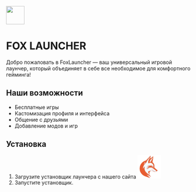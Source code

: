 <img src="https://mrfoxsteil.github.io/FoxLauncher/images/fox.png" width="50" height="50">


# FOX LAUNCHER

Добро пожаловать в FoxLauncher — ваш универсальный игровой лаунчер, который объединяет в себе все необходимое для комфортного гейминга!




## Наши возможности

- Бесплатные игры
- Кастомизация профиля и интерфейса
- Общение с друзьями
- Добавление модов и игр

## Установка

1. Загрузите установщик лаунчера с нашего сайта [<img alt="Fox Launcher" width="64px" src="images/fox.png" />](https://mrfoxsteil.github.io/FoxLauncher)
2. Запустите установщик.
